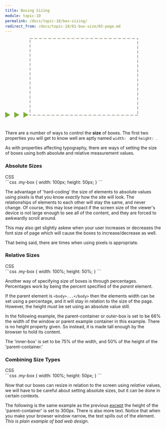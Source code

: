 ```yaml
---
title: Boxing Sizing
module: topic-10
permalink: /docs/topic-10/box-sizing/
redirect_from: /docs/topic-10/01-box-size/03-page.md
---
```


<img src="./../../../img/arrow-divider.svg" style="width: 75px; border: none; margin: 0px 0 20px 0" />

<img src="../img/box-model-content.gif" alt="drawing basic boxes" style="width: 350px; margin: 0 auto 30px;" />

There are a number of ways to control the **size** of boxes. The first two properties you will get to know well are aptly named `width: ` and `height: `.

As with properties affecting typography, there are ways of setting the size of boxes using both absolute and relative measurement values.


<h3>Absolute Sizes</h3>

<div id="code-heading">CSS</div>
```css
.my-box {
  width: 100px;
  height: 50px;
}
```

The advantage of 'hard-coding' the size of elements to absolute values using pixels is that you know _exactly_ how the site will look. The relationships of elements to each other will stay the same, and never change. Of course, this may lose impact if the screen size of the viewer's device is not large enough to see all of the content, and they are forced to awkwardly scroll around.

This may also get slightly askew when your user increases or decreases the font size of page which will cause the boxes to increase/decrease as well.

That being said, there are times when using pixels is appropriate.

<div class="codepen-embed">
  <p data-height="400" data-theme-id="30567" data-slug-hash="OObdbv" data-default-tab="css,result" data-user="Media-Ed-Online" data-embed-version="2" data-pen-title="[Topic-09]  Box Models, Pt. 1" class="codepen"></p>
</div>

<h3>Relative Sizes</h3>

<div id="code-heading">CSS</div>
```css
.my-box {
  width: 100%;
  height: 50%;
}
```

Another way of specifying size of boxes is through percentages. Percentages work by being the percent specified of the _parent_ element.

If the parent element is `<body>...</body>` then the elements width can be set using a percentage, and it will stay in relation to the size of the page. However, the height must be set using an absolute value still.

In the following example, the parent-container or outer-box is set to be 66% the width of the window or parent example container in this example. There is no height property given. So instead, it is made tall enough by the browser to hold its content.

The 'inner-box' is set to be 75% of the width, and 50% of the height of the 'parent-container.'

<div class="codepen-embed">
  <p data-height="400" data-theme-id="30567" data-slug-hash="qVqgxR" data-default-tab="css,result" data-user="Media-Ed-Online" data-embed-version="2" data-pen-title="[Topic-09] Box Models, Pt. 2" class="codepen"></p>
</div>


<h3 id="combine-size">Combining Size Types</h3>

<div id="code-heading">CSS</div>
```css
.my-box {
  width: 100%;
  height: 50px;
}
```

Now that our boxes can resize in relation to the screen using _relative_ values, we will have to be careful about setting absolute sizes, but it can be done in certain contexts.

The following is the same example as the previous <u>except</u> the height of the 'parent-container' is set to 300px. There is also more text. Notice that when you make your browser window narrow, the text spills out of the element. _This is plain example of bad web design._

<div class="codepen-embed">
  <p data-height="600" data-theme-id="30567" data-slug-hash="VrmRZX" data-default-tab="css,result" data-user="Media-Ed-Online" data-embed-version="2" data-pen-title="[Topic-09] Box Models, Pt. 3" class="codepen"></p>
</div>
